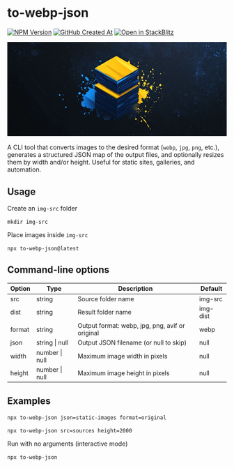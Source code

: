 # to-webp-json

[![NPM Version](https://img.shields.io/npm/v/to-webp-json?style=flat&logo=npm&label=version&color=cb3837)](https://www.npmjs.com/package/to-webp-json)
[![GitHub Created At](https://img.shields.io/github/created-at/vdistortion/to-webp-json?style=flat&logo=github)](https://github.com/vdistortion/to-webp-json)
[![Open in StackBlitz](https://developer.stackblitz.com/img/open_in_stackblitz_small.svg)](https://stackblitz.com/github/vdistortion/to-webp-json)

[![to-webp-json](docs/bg.jpg)](https://vdistortion.github.io/to-webp-json/)

A CLI tool that converts images to the desired format (`webp`, `jpg`, `png`, etc.), generates a structured JSON map of the output files, and optionally resizes them by width and/or height. Useful for static sites, galleries, and automation.

## Usage

Create an `img-src` folder

```shell
mkdir img-src
```

Place images inside `img-src`

```shell
npx to-webp-json@latest
```

## Command-line options

| Option | Type           | Description                                     | Default  |
| ------ | -------------- | ----------------------------------------------- | -------- |
| src    | string         | Source folder name                              | img-src  |
| dist   | string         | Result folder name                              | img-dist |
| format | string         | Output format: webp, jpg, png, avif or original | webp     |
| json   | string \| null | Output JSON filename (or null to skip)          | null     |
| width  | number \| null | Maximum image width in pixels                   | null     |
| height | number \| null | Maximum image height in pixels                  | null     |

## Examples

```shell
npx to-webp-json json=static-images format=original
```

```shell
npx to-webp-json src=sources height=2000
```

Run with no arguments (interactive mode)

```shell
npx to-webp-json
```

